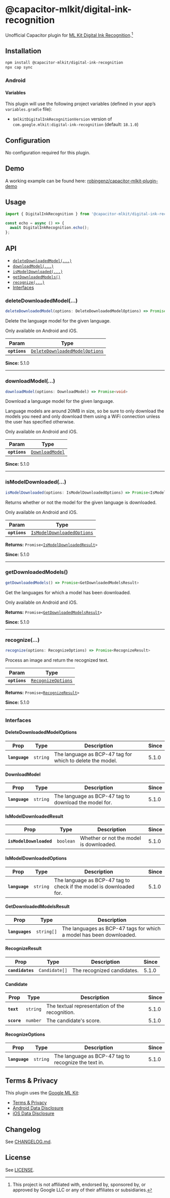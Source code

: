# @capacitor-mlkit/digital-ink-recognition

Unofficial Capacitor plugin for [ML Kit Digital Ink Recognition](https://developers.google.com/ml-kit/vision/digital-ink-recognition).[^1]

## Installation

```bash
npm install @capacitor-mlkit/digital-ink-recognition
npx cap sync
```

### Android

#### Variables

This plugin will use the following project variables (defined in your app’s `variables.gradle` file):

- `$mlkitDigitalInkRecognitionVersion` version of `com.google.mlkit:digital-ink-recognition` (default: `18.1.0`)

## Configuration

No configuration required for this plugin.

## Demo

A working example can be found here: [robingenz/capacitor-mlkit-plugin-demo](https://github.com/robingenz/capacitor-mlkit-plugin-demo)

## Usage

```typescript
import { DigitalInkRecognition } from '@capacitor-mlkit/digital-ink-recognition';

const echo = async () => {
  await DigitalInkRecognition.echo();
};
```

## API

<docgen-index>

* [`deleteDownloadedModel(...)`](#deletedownloadedmodel)
* [`downloadModel(...)`](#downloadmodel)
* [`isModelDownloaded(...)`](#ismodeldownloaded)
* [`getDownloadedModels()`](#getdownloadedmodels)
* [`recognize(...)`](#recognize)
* [Interfaces](#interfaces)

</docgen-index>

<docgen-api>
<!--Update the source file JSDoc comments and rerun docgen to update the docs below-->

### deleteDownloadedModel(...)

```typescript
deleteDownloadedModel(options: DeleteDownloadedModelOptions) => Promise<void>
```

Delete the language model for the given language.

Only available on Android and iOS.

| Param         | Type                                                                                  |
| ------------- | ------------------------------------------------------------------------------------- |
| **`options`** | <code><a href="#deletedownloadedmodeloptions">DeleteDownloadedModelOptions</a></code> |

**Since:** 5.1.0

--------------------


### downloadModel(...)

```typescript
downloadModel(options: DownloadModel) => Promise<void>
```

Download a language model for the given language.

Language models are around 20MB in size, so be sure to only download the models you need
and only download them using a WiFi connection unless the user has specified otherwise.

Only available on Android and iOS.

| Param         | Type                                                    |
| ------------- | ------------------------------------------------------- |
| **`options`** | <code><a href="#downloadmodel">DownloadModel</a></code> |

**Since:** 5.1.0

--------------------


### isModelDownloaded(...)

```typescript
isModelDownloaded(options: IsModelDownloadedOptions) => Promise<IsModelDownloadedResult>
```

Returns whether or not the model for the given language is downloaded.

Only available on Android and iOS.

| Param         | Type                                                                          |
| ------------- | ----------------------------------------------------------------------------- |
| **`options`** | <code><a href="#ismodeldownloadedoptions">IsModelDownloadedOptions</a></code> |

**Returns:** <code>Promise&lt;<a href="#ismodeldownloadedresult">IsModelDownloadedResult</a>&gt;</code>

**Since:** 5.1.0

--------------------


### getDownloadedModels()

```typescript
getDownloadedModels() => Promise<GetDownloadedModelsResult>
```

Get the languages for which a model has been downloaded.

Only available on Android and iOS.

**Returns:** <code>Promise&lt;<a href="#getdownloadedmodelsresult">GetDownloadedModelsResult</a>&gt;</code>

**Since:** 5.1.0

--------------------


### recognize(...)

```typescript
recognize(options: RecognizeOptions) => Promise<RecognizeResult>
```

Process an image and return the recognized text.

| Param         | Type                                                          |
| ------------- | ------------------------------------------------------------- |
| **`options`** | <code><a href="#recognizeoptions">RecognizeOptions</a></code> |

**Returns:** <code>Promise&lt;<a href="#recognizeresult">RecognizeResult</a>&gt;</code>

**Since:** 5.1.0

--------------------


### Interfaces


#### DeleteDownloadedModelOptions

| Prop           | Type                | Description                                               | Since |
| -------------- | ------------------- | --------------------------------------------------------- | ----- |
| **`language`** | <code>string</code> | The language as BCP-47 tag for which to delete the model. | 5.1.0 |


#### DownloadModel

| Prop           | Type                | Description                                           | Since |
| -------------- | ------------------- | ----------------------------------------------------- | ----- |
| **`language`** | <code>string</code> | The language as BCP-47 tag to download the model for. | 5.1.0 |


#### IsModelDownloadedResult

| Prop                    | Type                 | Description                             | Since |
| ----------------------- | -------------------- | --------------------------------------- | ----- |
| **`isModelDownloaded`** | <code>boolean</code> | Whether or not the model is downloaded. | 5.1.0 |


#### IsModelDownloadedOptions

| Prop           | Type                | Description                                                         | Since |
| -------------- | ------------------- | ------------------------------------------------------------------- | ----- |
| **`language`** | <code>string</code> | The language as BCP-47 tag to check if the model is downloaded for. | 5.1.0 |


#### GetDownloadedModelsResult

| Prop            | Type                  | Description                                                         |
| --------------- | --------------------- | ------------------------------------------------------------------- |
| **`languages`** | <code>string[]</code> | The languages as BCP-47 tags for which a model has been downloaded. |


#### RecognizeResult

| Prop             | Type                     | Description                | Since |
| ---------------- | ------------------------ | -------------------------- | ----- |
| **`candidates`** | <code>Candidate[]</code> | The recognized candidates. | 5.1.0 |


#### Candidate

| Prop        | Type                | Description                                    | Since |
| ----------- | ------------------- | ---------------------------------------------- | ----- |
| **`text`**  | <code>string</code> | The textual representation of the recognition. | 5.1.0 |
| **`score`** | <code>number</code> | The candidate's score.                         | 5.1.0 |


#### RecognizeOptions

| Prop           | Type                | Description                                          | Since |
| -------------- | ------------------- | ---------------------------------------------------- | ----- |
| **`language`** | <code>string</code> | The language as BCP-47 tag to recognize the text in. | 5.1.0 |

</docgen-api>

## Terms & Privacy

This plugin uses the [Google ML Kit](https://developers.google.com/ml-kit):

- [Terms & Privacy](https://developers.google.com/ml-kit/terms)
- [Android Data Disclosure](https://developers.google.com/ml-kit/android-data-disclosure)
- [iOS Data Disclosure](https://developers.google.com/ml-kit/ios-data-disclosure)

## Changelog

See [CHANGELOG.md](https://github.com/capawesome-team/capacitor-mlkit/blob/main/packages/digital-ink-recognition/CHANGELOG.md).

## License

See [LICENSE](https://github.com/capawesome-team/capacitor-mlkit/blob/main/packages/digital-ink-recognition/LICENSE).

[^1]: This project is not affiliated with, endorsed by, sponsored by, or approved by Google LLC or any of their affiliates or subsidiaries.
